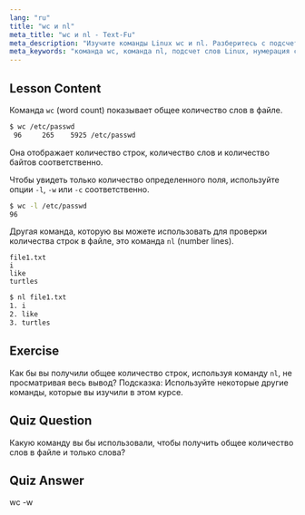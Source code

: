 ```yaml
---
lang: "ru"
title: "wc и nl"
meta_title: "wc и nl - Text-Fu"
meta_description: "Изучите команды Linux wc и nl. Разберитесь с подсчетом слов, нумерацией строк и анализом файлов. Улучшите свои навыки работы с командной строкой Linux уже сегодня!"
meta_keywords: "команда wc, команда nl, подсчет слов Linux, нумерация строк Linux, анализ файлов, учебник Linux, Linux для начинающих, руководство Linux"
---
```


## Lesson Content

Команда `wc` (word count) показывает общее количество слов в файле.

```bash
$ wc /etc/passwd
 96     265    5925 /etc/passwd
```

Она отображает количество строк, количество слов и количество байтов соответственно.

Чтобы увидеть только количество определенного поля, используйте опции `-l`, `-w` или `-c` соответственно.

```bash
$ wc -l /etc/passwd
96
```

Другая команда, которую вы можете использовать для проверки количества строк в файле, это команда `nl` (number lines).

```plaintext
file1.txt
i
like
turtles
```

```bash
$ nl file1.txt
1. i
2. like
3. turtles
```

## Exercise

Как бы вы получили общее количество строк, используя команду `nl`, не просматривая весь вывод? Подсказка: Используйте некоторые другие команды, которые вы изучили в этом курсе.

## Quiz Question

Какую команду вы бы использовали, чтобы получить общее количество слов в файле и только слова?

## Quiz Answer

wc -w
